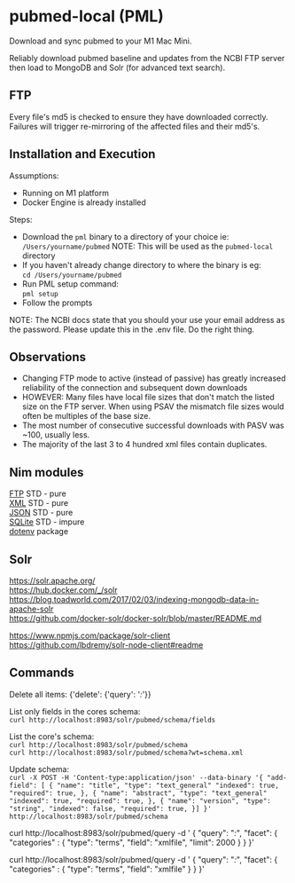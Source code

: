 # pubmed-local (PML)

Download and sync pubmed to your M1 Mac Mini.

Reliably download pubmed baseline and updates from the NCBI FTP server then load to MongoDB and Solr (for advanced text search).

## FTP 

Every file's md5 is checked to ensure they have downloaded correctly. Failures will trigger re-mirroring of the affected files and their md5's.

## Installation and Execution 

Assumptions:
- Running on M1 platform 
- Docker Engine is already installed

Steps:
- Download the `pml` binary to a directory of your choice ie: `/Users/yourname/pubmed` NOTE: This will be used as the `pubmed-local` directory
- If you haven't already change directory to where the binary is eg:   
`cd /Users/yourname/pubmed`   
- Run PML setup command:      
`pml setup`
- Follow the prompts

NOTE: The NCBI docs state that you should your use your email address as the password. Please update this in the .env file. Do the right thing.

## Observations
- Changing FTP mode to active (instead of passive) has greatly increased reliability of the connection and subsequent down downloads
- HOWEVER: Many files have local file sizes that don't match the listed size on the FTP server. When using PSAV the mismatch file sizes would often be multiples of the base size.
- The most number of consecutive successful downloads with PASV was ~100, usually less.
- The majority of the last 3 to 4 hundred xml files contain duplicates.

## Nim modules
[FTP](https://nim-lang.org/docs/asyncftpclient.html) STD - pure   
[XML](https://nim-lang.org/docs/parsexml.html) STD - pure   
[JSON](https://nim-lang.org/docs/json.html#json_1) STD - pure   
[SQLite](https://nim-lang.org/docs/db_sqlite.html) STD - impure   
[dotenv](https://nimble.directory/pkg/dotenv) package   

## Solr
https://solr.apache.org/   
https://hub.docker.com/_/solr   
https://blog.toadworld.com/2017/02/03/indexing-mongodb-data-in-apache-solr   
https://github.com/docker-solr/docker-solr/blob/master/README.md   

https://www.npmjs.com/package/solr-client   
https://github.com/lbdremy/solr-node-client#readme     

## Commands
Delete all items:
{'delete': {'query': '*:*'}}

List only fields in the cores schema:   
`curl http://localhost:8983/solr/pubmed/schema/fields`

List the core's schema:   
`curl http://localhost:8983/solr/pubmed/schema`   
`curl http://localhost:8983/solr/pubmed/schema?wt=schema.xml`   

Update schema:   
`curl -X POST -H 'Content-type:application/json' --data-binary '{
  "add-field": [
  {
	"name": "title",
	"type": "text_general"
	"indexed": true,
	"required": true,
  },
  {
	"name": "abstract",
	"type": "text_general"
	"indexed": true,
	"required": true,
  },
  {
	"name": "version",
	"type": "string",
	"indexed": false,
	"required": true,
  }]
}' http://localhost:8983/solr/pubmed/schema`

curl http://localhost:8983/solr/pubmed/query -d '
{
  "query": "*:*",
  "facet": {
	"categories" : {
	  "type": "terms",
	  "field": "xmlfile",
	  "limit": 2000
	}
  }
}'


curl http://localhost:8983/solr/pubmed/query -d '
{
  "query": "*:*",
  "facet": {
	"categories" : {
	  "type": "terms",
	  "field": "xmlfile"
	}
  }
}'
